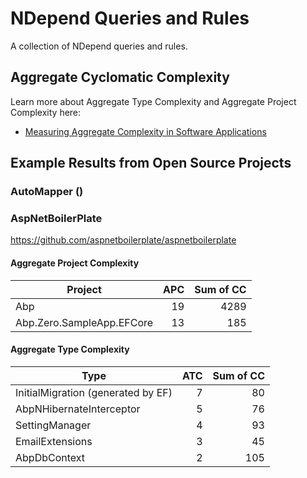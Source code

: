 # NDepend Queries and Rules
A collection of NDepend queries and rules.

## Aggregate Cyclomatic Complexity

Learn more about Aggregate Type Complexity and Aggregate Project Complexity here: 

- [Measuring Aggregate Complexity in Software Applications](https://ardalis.com/measuring-aggregate-complexity-in-software-applications)

## Example Results from Open Source Projects

### AutoMapper ()

### AspNetBoilerPlate
https://github.com/aspnetboilerplate/aspnetboilerplate

#### Aggregate Project Complexity

| Project  | APC | Sum of CC |
| -------- | ---: | ---: |
| Abp | 19 | 4289 |
| Abp.Zero.SampleApp.EFCore | 13 | 185|

#### Aggregate Type Complexity

| Type  | ATC | Sum of CC |
| ----- | ---: | ---:|
| InitialMigration (generated by EF) | 7 | 80 | 
| AbpNHibernateInterceptor | 5 | 76 |
| SettingManager | 4 | 93 |
| EmailExtensions | 3 | 45 |
| AbpDbContext | 2 | 105 |


